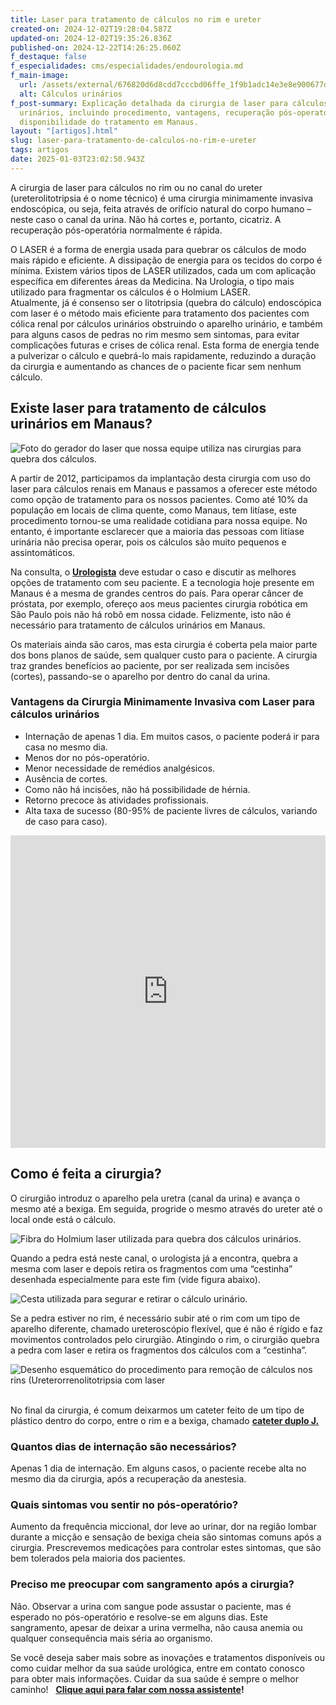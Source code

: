 ```yaml
---
title: Laser para tratamento de cálculos no rim e ureter
created-on: 2024-12-02T19:28:04.587Z
updated-on: 2024-12-02T19:35:26.836Z
published-on: 2024-12-22T14:26:25.060Z
f_destaque: false
f_especialidades: cms/especialidades/endourologia.md
f_main-image:
  url: /assets/external/676820d6d8cdd7cccbd06ffe_1f9b1adc14e3e8e900677d13168e58cc.jpg
  alt: Cálculos urinários
f_post-summary: Explicação detalhada da cirurgia de laser para cálculos
  urinários, incluindo procedimento, vantagens, recuperação pós-operatória e
  disponibilidade do tratamento em Manaus.
layout: "[artigos].html"
slug: laser-para-tratamento-de-calculos-no-rim-e-ureter
tags: artigos
date: 2025-01-03T23:02:50.943Z
---
```

A cirurgia de laser para cálculos no rim ou no canal do ureter (ureterolitotripsia é o nome técnico) é uma cirurgia minimamente invasiva endoscópica, ou seja, feita através de orifício natural do corpo humano – neste caso o canal da urina. Não há cortes e, portanto, cicatriz. A recuperação pós-operatória normalmente é rápida.

O LASER é a forma de energia usada para quebrar os cálculos de modo mais rápido e eficiente. A dissipação de energia para os tecidos do corpo é mínima. Existem vários tipos de LASER utilizados, cada um com aplicação específica em diferentes áreas da Medicina. Na Urologia, o tipo mais utilizado para fragmentar os cálculos é o Holmium LASER.\
Atualmente, já é consenso ser o litotripsia (quebra do cálculo) endoscópica com laser é o método mais eficiente para tratamento dos pacientes com cólica renal por cálculos urinários obstruindo o aparelho urinário, e também para alguns casos de pedras no rim mesmo sem sintomas, para evitar complicações futuras e crises de cólica renal. Esta forma de energia tende a pulverizar o cálculo e quebrá-lo mais rapidamente, reduzindo a duração da cirurgia e aumentando as chances de o paciente ficar sem nenhum cálculo.

## Existe laser para tratamento de cálculos urinários em Manaus?

![Foto do gerador do laser que nossa equipe utiliza nas cirurgias para quebra dos cálculos.](/assets/external/676820d6d8cdd7cccbd07001_674e0a44a979254a030ba429_674e095c238baaee7fbfb7af_laser-boston2.png "Foto do gerador do laser que nossa equipe utiliza nas cirurgias para quebra dos cálculos.")

A partir de 2012, participamos da implantação desta cirurgia com uso do laser para cálculos renais em Manaus e passamos a oferecer este método como opção de tratamento para os nossos pacientes. Como até 10% da população em locais de clima quente, como Manaus, tem litíase, este procedimento tornou-se uma realidade cotidiana para nossa equipe. No entanto, é importante esclarecer que a maioria das pessoas com litíase urinária não precisa operar, pois os cálculos são muito pequenos e assintomáticos.

Na consulta, o **[Urologista](https://uroconsult.com.br/artigos/urologista-em-manaus-faca-um-procedimento-urologico-minimamente-invasivo-com-dr-pedro-henrique-cabral/)** deve estudar o caso e discutir as melhores opções de tratamento com seu paciente. E a tecnologia hoje presente em Manaus é a mesma de grandes centros do país. Para operar câncer de próstata, por exemplo, ofereço aos meus pacientes cirurgia robótica em São Paulo pois não há robô em nossa cidade. Felizmente, isto não é necessário para tratamento de cálculos urinários em Manaus.

Os materiais ainda são caros, mas esta cirurgia é coberta pela maior parte dos bons planos de saúde, sem qualquer custo para o paciente. A cirurgia traz grandes benefícios ao paciente, por ser realizada sem incisões (cortes), passando-se o aparelho por dentro do canal da urina.

### **Vantagens da Cirurgia Minimamente Invasiva com Laser para cálculos urinários**

* Internação de apenas 1 dia. Em muitos casos, o paciente poderá ir para casa no mesmo dia.
* Menos dor no pós-operatório.
* Menor necessidade de remédios analgésicos.
* Ausência de cortes.
* Como não há incisões, não há possibilidade de hérnia.
* Retorno precoce às atividades profissionais.
* Alta taxa de sucesso (80-95% de paciente livres de cálculos, variando de caso para caso).

<div style="text-align: center; margin-bottom: 20px;">
  <iframe
    width="100%"
    height="500"
    src="https://www.youtube.com/embed/ROZFNpUwukg"
    title="Laser Moses: Nova tecnologia para tratamento de cálculos urinários"
    frameborder="0"
    allow="accelerometer; autoplay; clipboard-write; encrypted-media; gyroscope; picture-in-picture; web-share"
    referrerpolicy="strict-origin-when-cross-origin"
    allowfullscreen
    id="responsive-video"
    style="max-width: 800px; margin: 0 auto; display: block;"
  ></iframe>
  <script>
    function adjustIframeHeight() {
      var iframe = document.getElementById('responsive-video');
      if (window.innerWidth < 768) {
        iframe.style.height = '300px'; // Altura para celular
      } else {
        iframe.style.height = '500px'; // Altura para desktop
      }
    }  </script>
</div>

## Como é feita a cirurgia?

O cirurgião introduz o aparelho pela uretra (canal da urina) e avança o mesmo até a bexiga. Em seguida, progride o mesmo através do ureter até o local onde está o cálculo.

![Fibra do Holmium laser utilizada para quebra dos cálculos urinários.](/assets/external/676820d6d8cdd7cccbd07002_674e0a44a979254a030ba42c_674e09a2084e6fe21d3a4e23_fibra-do-laser.jpeg "Fibra do Holmium laser utilizada para quebra dos cálculos urinários.")

Quando a pedra está neste canal, o urologista já a encontra, quebra a mesma com laser e depois retira os fragmentos com uma “cestinha” desenhada especialmente para este fim (vide figura abaixo).

![Cesta utilizada para segurar e retirar o cálculo urinário.](/assets/external/676820d6d8cdd7cccbd06fff_674e0a44a979254a030ba42f_674e09f1fb25a084a13fa156_extratores_n-gage1.jpeg "Cesta utilizada para segurar e retirar o cálculo urinário.")

Se a pedra estiver no rim, é necessário subir até o rim com um tipo de aparelho diferente, chamado ureteroscópio flexível, que é não é rígido e faz movimentos controlados pelo cirurgião. Atingindo o rim, o cirurgião quebra a pedra com laser e retira os fragmentos dos cálculos com a “cestinha”.

![*Desenho esquemático do procedimento para remoção de cálculos nos rins (Ureterorrenolitotripsia com laser*](/assets/external/676820d6d8cdd7cccbd07000_674e0a44a979254a030ba432_674e0a2751e7a82672290c76_ureteroscopia-flexivel-2.png "*Desenho esquemático do procedimento para remoção de cálculos nos rins (Ureterorrenolitotripsia com laser*")

‍\
No final da cirurgia, é comum deixarmos um cateter feito de um tipo de plástico dentro do corpo, entre o rim e a bexiga, chamado **[cateter duplo J.](https://uroconsult.com.br/artigos/cateter-duplo-j-esclareca-as-suas-duvidas/)**

### Quantos dias de internação são necessários?

Apenas 1 dia de internação. Em alguns casos, o paciente recebe alta no mesmo dia da cirurgia, após a recuperação da anestesia.

### Quais sintomas vou sentir no pós-operatório?

Aumento da frequência miccional, dor leve ao urinar, dor na região lombar durante a micção e sensação de bexiga cheia são sintomas comuns após a cirurgia. Prescrevemos medicações para controlar estes sintomas, que são bem tolerados pela maioria dos pacientes.

### Preciso me preocupar com sangramento após a cirurgia?

Não. Observar a urina com sangue pode assustar o paciente, mas é esperado no pós-operatório e resolve-se em alguns dias. Este sangramento, apesar de deixar a urina vermelha, não causa anemia ou qualquer consequência mais séria ao organismo.

Se você deseja saber mais sobre as inovações e tratamentos disponíveis ou como cuidar melhor da sua saúde urológica, entre em contato conosco para obter mais informações. Cuidar da sua saúde é sempre o melhor caminho!   **[Clique aqui para falar com nossa assistente](https://api.whatsapp.com/send?phone=5592982252490)!**